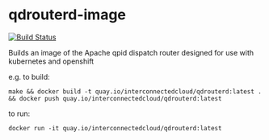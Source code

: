 # qdrouterd-image

[![Build Status](https://travis-ci.org/interconnectedcloud/qdr-image.svg?branch=master)](https://travis-ci.org/interconnectedcloud/qdr-image)

Builds an image of the Apache qpid dispatch router designed for use with kubernetes and openshift

e.g. to build:

```
make && docker build -t quay.io/interconnectedcloud/qdrouterd:latest . && docker push quay.io/interconnectedcloud/qdrouterd:latest
```

to run:

```
docker run -it quay.io/interconnectedcloud/qdrouterd:latest
```
